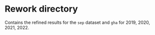 # Rework directory

Contains the refined results for the `sep` dataset and `gha` for 2019, 2020, 2021, 2022.
